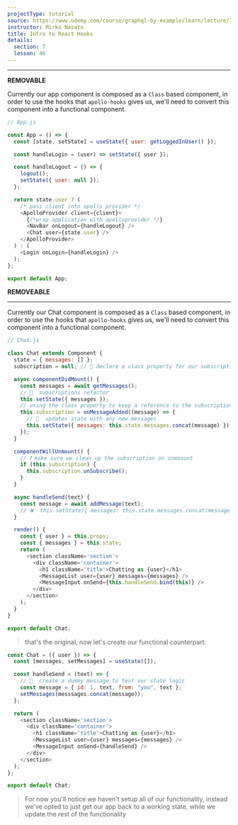 ```yaml
---
projectType: tutorial
source: https://www.udemy.com/course/graphql-by-example/learn/lecture/16580146#overview
instructor: Mirko Nasato
title: Intro to React Hooks
details:
  section: 7
  lesson: 46
---
```


-----

**REMOVABLE**

Currently our app component is composed as a `Class` based component, in order to use the hooks that `apollo-hooks` gives us, we'll need to convert this component into a functional component. 

```js
// App.js

const App = () => {
  const [state, setState] = useState({ user: getLoggedInUser() });

  const handleLogin = (user) => setState({ user });

  const handleLogout = () => {
    logout();
    setState({ user: null });
  };

  return state.user ? (
    /* pass client into apollo provider */
    <ApolloProvider client={client}>
      {/*wrap application with apolloprovider */}
      <NavBar onLogout={handleLogout} />
      <Chat user={state.user} />
    </ApolloProvider>
  ) : (
    <Login onLogin={handleLogin} />
  );
};

export default App;
```

**REMOVEABLE**

----





Currently our Chat component is composed as a `Class` based component, in order to use the hooks that `apollo-hooks` gives us, we'll need to convert this component into a functional component. 

```js
// Chat.js

class Chat extends Component {
  state = { messages: [] };
  subscription = null; // 🔵 declare a class property for our subscription

  async componentDidMount() {
    const messages = await getMessages();
    // 🚧  subscriptions refactor
    this.setState({ messages });
    // using the class property to keep a reference to the subscription
    this.subscription = onMessageAdded((message) => {
      // 🔵  updates state with any new messages
      this.setState({ messages: this.state.messages.concat(message) });
    });
  }

  componentWillUnmount() {
    // ❗️ make sure we clean up the subscription on unmoount
    if (this.subscription) {
      this.subscription.unSubscribe();
    }
  }

  async handleSend(text) {
    const message = await addMessage(text);
    // ❌  this.setState({ messages: this.state.messages.concat(message) });
  }

  render() {
    const { user } = this.props;
    const { messages } = this.state;
    return (
      <section className='section'>
        <div className='container'>
          <h1 className='title'>Chatting as {user}</h1>
          <MessageList user={user} messages={messages} />
          <MessageInput onSend={this.handleSend.bind(this)} />
        </div>
      </section>
    );
  }
}

export default Chat;

```

> that's the original, now let's create our functional counterpart:

```js
const Chat = ({ user }) => {
  const [messages, setMessages] = useState([]);

  const handleSend = (text) => {
    // 🔵  create a dummy message to test our state logic
    const message = { id: 1, text, from: "you", text };
    setMessages(messsages.concat(message));
  };

  return (
    <section className='section'>
      <div className='container'>
        <h1 className='title'>Chatting as {user}</h1>
        <MessageList user={user} messages={messages} />
        <MessageInput onSend={handleSend} />
      </div>
    </section>
  );
};

export default Chat;
```

> For now you'll notice we haven't setup all of our functionality, instead we've opted to just get our app back to a working state, while we update the rest of the functionality



